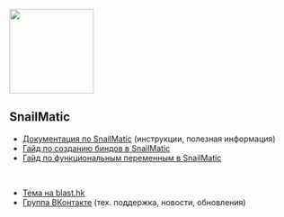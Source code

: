 <p align="left">
  <img src="https://user-images.githubusercontent.com/71496296/152130484-be1f57fd-45cb-428f-9184-8d314024683b.png" height="150" />
</p>

## SnailMatic

- [Документация по SnailMatic](https://github.com/GrezeeBal/SnailMaticDocs/blob/main/SNAILMATIC_DOCUMENTATION.md) (инструкции, полезная информация)
- [Гайд по созданию биндов в SnailMatic](https://github.com/GrezeeBal/SnailMaticDocs/blob/main/BINDS_CREATING_GUIDE.md)
- [Гайд по функциональным переменным в SnailMatic](https://github.com/GrezeeBal/SnailMaticDocs/blob/main/FUNCTIONAL_VARIABLES_GUIDE.md)

</br>

- [Тема на blast.hk](https://www.blast.hk/threads/102157/)
- [Группа ВКонтакте](https://vk.com/scriptpatrol) (тех. поддержка, новости, обновления)
